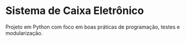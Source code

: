 # Sistema de Caixa Eletrônico

Projeto em Python com foco em boas práticas de programação, testes e modularização.
